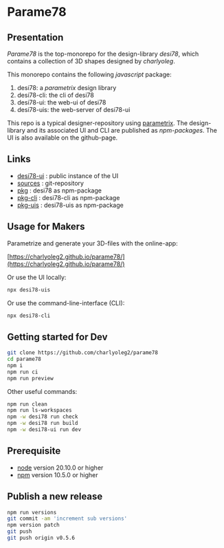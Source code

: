 Parame78
========


Presentation
------------

*Parame78* is the top-monorepo for the design-library *desi78*, which contains a collection of 3D shapes designed by *charlyoleg*.

This monorepo contains the following *javascript* package:

1. desi78: a *parametrix* design library
2. desi78-cli: the cli of desi78
3. desi78-ui: the web-ui of desi78
4. desi78-uis: the web-server of desi78-ui

This repo is a typical designer-repository using [parametrix](https://charlyoleg2.github.io/parametrix/).
The design-library and its associated UI and CLI are published as *npm-packages*.
The UI is also available on the github-page.


Links
-----

- [desi78-ui](https://charlyoleg2.github.io/parame78/) : public instance of the UI
- [sources](https://github.com/charlyoleg2/parame78) : git-repository
- [pkg](https://www.npmjs.com/package/desi78) : desi78 as npm-package
- [pkg-cli](https://www.npmjs.com/package/desi78-cli) : desi78-cli as npm-package
- [pkg-uis](https://www.npmjs.com/package/desi78-uis) : desi78-uis as npm-package


Usage for Makers
----------------

Parametrize and generate your 3D-files with the online-app:

[https://charlyoleg2.github.io/parame78/](https://charlyoleg2.github.io/parame78/)

Or use the UI locally:

```bash
npx desi78-uis
```

Or use the command-line-interface (CLI):

```bash
npx desi78-cli
```

Getting started for Dev
-----------------------

```bash
git clone https://github.com/charlyoleg2/parame78
cd parame78
npm i
npm run ci
npm run preview
```

Other useful commands:
```bash
npm run clean
npm run ls-workspaces
npm -w desi78 run check
npm -w desi78 run build
npm -w desi78-ui run dev
```

Prerequisite
------------

- [node](https://nodejs.org) version 20.10.0 or higher
- [npm](https://docs.npmjs.com/cli/v7/commands/npm) version 10.5.0 or higher


Publish a new release
---------------------

```bash
npm run versions
git commit -am 'increment sub versions'
npm version patch
git push
git push origin v0.5.6
```
